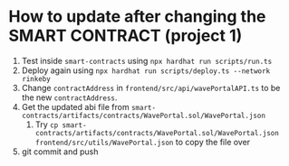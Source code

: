 # How to update after changing the SMART CONTRACT (project 1)
1. Test inside `smart-contracts` using `npx hardhat run scripts/run.ts`
2. Deploy again using `npx hardhat run scripts/deploy.ts --network rinkeby`
3. Change `contractAddress` in `frontend/src/api/wavePortalAPI.ts` to be the new `contractAddress`.
4. Get the updated abi file from `smart-contracts/artifacts/contracts/WavePortal.sol/WavePortal.json`
   1. Try `cp smart-contracts/artifacts/contracts/WavePortal.sol/WavePortal.json frontend/src/utils/WavePortal.json` to copy the file over
5. git commit and push
